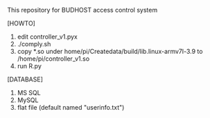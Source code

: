 <!---
Securicraft/Securicraft is a ✨ special ✨ repository because its `README.md` (this file) appears on your GitHub profile.
You can click the Preview link to take a look at your changes.
--->
This repository for BUDHOST access control system

[HOWTO]
1. edit controller_v1.pyx
2. ./comply.sh
3. copy *.so under home/pi/Createdata/build/lib.linux-armv7l-3.9 to /home/pi/controller_v1.so
4. run R.py

[DATABASE]
1. MS SQL
2. MySQL
3. flat file (default named "userinfo.txt")
